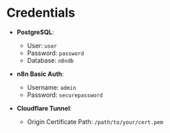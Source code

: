 # Credentials

- **PostgreSQL**:
  - User: `user`
  - Password: `password`
  - Database: `n8ndb`

- **n8n Basic Auth**:
  - Username: `admin`
  - Password: `securepassword`

- **Cloudflare Tunnel**:
  - Origin Certificate Path: `/path/to/your/cert.pem`
